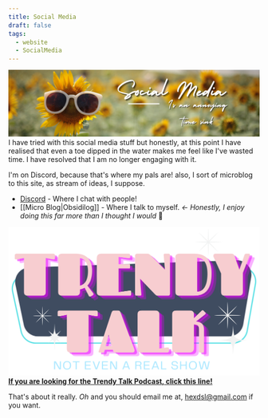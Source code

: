 ```yaml
---
title: Social Media
draft: false
tags:
  - website
  - SocialMedia
---
```

![Social Media Banner](SocialMedia.png)
I have tried with this social media stuff but honestly, at this point I have realised that even a toe dipped in the water makes me feel like I've wasted time. I have resolved that I am no longer engaging with it. 

 I'm on Discord, because that's where my pals are! also, I sort of microblog to this site, as stream of ideas, I suppose. 
- [Discord](https://discord.hexdsl.com) - Where I chat with people!
- [[Micro Blog|Obsidilog]] - Where I talk to myself. *<- Honestly, I enjoy doing this far more than I thought I would* 🥰

![TT Lofo](<Trendy Retro.png>)
**[If you are looking for the Trendy Talk Podcast, click this line!](https://trendy.hexdsl.com)**

That's about it really. *Oh* and you should email me at, hexdsl@gmail.com if you want. 
